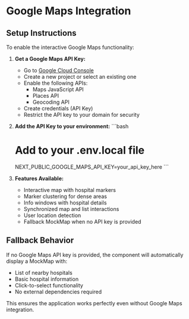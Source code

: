 # Google Maps Integration

## Setup Instructions

To enable the interactive Google Maps functionality:

1. **Get a Google Maps API Key:**
   - Go to [Google Cloud Console](https://console.cloud.google.com/)
   - Create a new project or select an existing one
   - Enable the following APIs:
     - Maps JavaScript API
     - Places API
     - Geocoding API
   - Create credentials (API Key)
   - Restrict the API key to your domain for security

2. **Add the API Key to your environment:**
   \`\`\`bash
   # Add to your .env.local file
   NEXT_PUBLIC_GOOGLE_MAPS_API_KEY=your_api_key_here
   \`\`\`

3. **Features Available:**
   - Interactive map with hospital markers
   - Marker clustering for dense areas
   - Info windows with hospital details
   - Synchronized map and list interactions
   - User location detection
   - Fallback MockMap when no API key is provided

## Fallback Behavior

If no Google Maps API key is provided, the component will automatically display a MockMap with:
- List of nearby hospitals
- Basic hospital information
- Click-to-select functionality
- No external dependencies required

This ensures the application works perfectly even without Google Maps integration.
